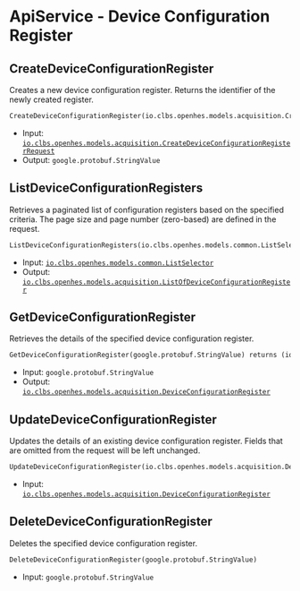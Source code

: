 # ApiService - Device Configuration Register

## CreateDeviceConfigurationRegister

Creates a new device configuration register. Returns the identifier of the newly created register.

```proto
CreateDeviceConfigurationRegister(io.clbs.openhes.models.acquisition.CreateDeviceConfigurationRegisterRequest) returns (google.protobuf.StringValue)
```

- Input: [`io.clbs.openhes.models.acquisition.CreateDeviceConfigurationRegisterRequest`](model-io-clbs-openhes-models-acquisition-createdeviceconfigurationregisterrequest.md)
- Output: `google.protobuf.StringValue`

## ListDeviceConfigurationRegisters

Retrieves a paginated list of configuration registers based on the specified criteria. The page size and page number (zero-based) are defined in the request.

```proto
ListDeviceConfigurationRegisters(io.clbs.openhes.models.common.ListSelector) returns (io.clbs.openhes.models.acquisition.ListOfDeviceConfigurationRegister)
```

- Input: [`io.clbs.openhes.models.common.ListSelector`](model-io-clbs-openhes-models-common-listselector.md)
- Output: [`io.clbs.openhes.models.acquisition.ListOfDeviceConfigurationRegister`](model-io-clbs-openhes-models-acquisition-listofdeviceconfigurationregister.md)

## GetDeviceConfigurationRegister

Retrieves the details of the specified device configuration register.

```proto
GetDeviceConfigurationRegister(google.protobuf.StringValue) returns (io.clbs.openhes.models.acquisition.DeviceConfigurationRegister)
```

- Input: `google.protobuf.StringValue`
- Output: [`io.clbs.openhes.models.acquisition.DeviceConfigurationRegister`](model-io-clbs-openhes-models-acquisition-deviceconfigurationregister.md)

## UpdateDeviceConfigurationRegister

Updates the details of an existing device configuration register. Fields that are omitted from the request will be left unchanged.

```proto
UpdateDeviceConfigurationRegister(io.clbs.openhes.models.acquisition.DeviceConfigurationRegister)
```

- Input: [`io.clbs.openhes.models.acquisition.DeviceConfigurationRegister`](model-io-clbs-openhes-models-acquisition-deviceconfigurationregister.md)

## DeleteDeviceConfigurationRegister

Deletes the specified device configuration register.

```proto
DeleteDeviceConfigurationRegister(google.protobuf.StringValue)
```

- Input: `google.protobuf.StringValue`

